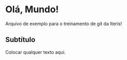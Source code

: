 # Olá, Mundo!

Arquivo de exemplo para o treinamento de git da Iteris!

## Subtítulo

Colocar qualquer texto aqui.